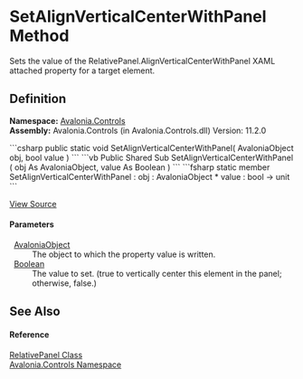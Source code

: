 # SetAlignVerticalCenterWithPanel Method


Sets the value of the RelativePanel.AlignVerticalCenterWithPanel XAML attached property for a target element.



## Definition
**Namespace:** <a href="N_Avalonia_Controls">Avalonia.Controls</a>  
**Assembly:** Avalonia.Controls (in Avalonia.Controls.dll) Version: 11.2.0

<Tabs groupId="api-code-preview">
<TabItem value="csharp" label="C#">
```csharp
public static void SetAlignVerticalCenterWithPanel(
	AvaloniaObject obj,
	bool value
)
```
</TabItem>
<TabItem value="vb" label="VB">
```vb
Public Shared Sub SetAlignVerticalCenterWithPanel ( 
	obj As AvaloniaObject,
	value As Boolean
)
```
</TabItem>
<TabItem value="fsharp" label="F#">
```fsharp
static member SetAlignVerticalCenterWithPanel : 
        obj : AvaloniaObject * 
        value : bool -> unit 
```
</TabItem>
</Tabs>



<a href="https://github.com/AvaloniaUI/Avalonia/tree/master/src/Avalonia.Controls/RelativePanel.AttachedProperties.cs#L412" title="View the source code">View Source</a>



#### Parameters
<dl><dt>  <a href="T_Avalonia_AvaloniaObject">AvaloniaObject</a></dt><dd>The object to which the property value is written.</dd><dt>  <a href="https://learn.microsoft.com/dotnet/api/system.boolean" target="_blank" rel="noopener noreferrer">Boolean</a></dt><dd>The value to set. (true to vertically center this element in the panel; otherwise, false.)</dd></dl>

## See Also


#### Reference
<a href="T_Avalonia_Controls_RelativePanel">RelativePanel Class</a>  
<a href="N_Avalonia_Controls">Avalonia.Controls Namespace</a>  

